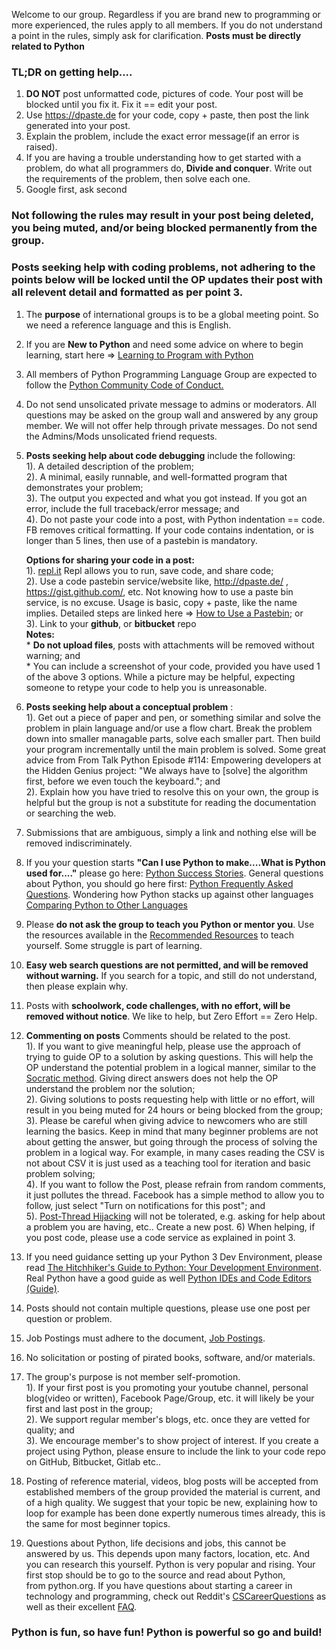 Welcome to our group. Regardless if you are brand new to programming or more experienced, the rules apply to all members. If you do not understand a point in the rules, simply ask for clarification. **Posts must be directly related to Python**  

### TL;DR on getting help....  
1.  **DO NOT** post unformatted code, pictures of code. Your post will be blocked until you fix it. Fix it == edit your post.  
1.  Use https://dpaste.de for your code, copy + paste, then post the link generated into your post.  
1.  Explain the problem, include the exact error message(if an error is raised).  
1.  If you are having a trouble understanding how to get started with a problem, do what all programmers do, **Divide and conquer**. Write out the requirements of the problem, then solve each one.  
1.  Google first, ask second  

### Not following the rules may result in your post being deleted, you being muted, and/or being blocked permanently from the group. 

### Posts seeking help with coding problems, not adhering to the points below will be locked until the OP updates their post with all relevent detail and formatted as per point 3.

01. The **purpose** of international groups is to be a global meeting point. So we need a reference language and this is English.  

02. If you are **New to Python** and need some advice on where to begin learning, start here => [Learning to Program with Python](https://github.com/pythonprogramming-group/python_group/wiki/Learn-to-Program-with-Python)  

03. All members of Python Programming Language Group are expected to follow the [Python Community Code of Conduct.](https://www.python.org/psf/codeofconduct/)

04. Do not send unsolicated private message to admins or moderators. All questions may be asked on the group wall and answered by any group member. We will not offer help through private messages. Do not send the Admins/Mods unsolicated friend requests.

05. **Posts seeking help about code debugging** include the following:   
     1). A detailed description of the problem;  
     2). A minimal, easily runnable, and well-formatted program that demonstrates your problem;  
     3). The output you expected and what you got instead. If you got an error, include the full traceback/error message; and    
     4). Do not paste your code into a post, with Python indentation == code. FB removes critical formatting. If your code contains indentation, or is longer than 5 lines, then use of a pastebin is mandatory. 

     **Options for sharing your code in a post:**      
         1). [repl.it](https://repl.it/languages/python3) Repl allows you to run, save code, and share code;  
         2). Use a code pastebin service/website like, http://dpaste.de/ , https://gist.github.com/, etc. Not knowing how to use a paste bin service, is no excuse. Usage is basic, copy + paste, like the name implies. Detailed steps are linked here => [How to Use a Pastebin](https://github.com/pythonprogramming-group/python_group/wiki/How-To-Use-Pastebin); or  
         3). Link to your **github**, or **bitbucket** repo  
           **Notes:**  
           * **Do not upload files**, posts with attachments will be removed without warning; and    
           * You can include a screenshot of your code, provided you have used 1 of the above 3 options. While a picture may be helpful, expecting someone to retype your code to help you is unreasonable.
 
06. **Posts seeking help about a conceptual problem** :   
     1). Get out a piece of paper and pen, or something similar and solve the problem in plain language and/or use a flow chart. Break the problem down into smaller managable parts, solve each smaller part. Then build your program incrementally until the main problem is solved. Some great advice from From Talk Python Episode #114: Empowering developers at the Hidden Genius project: "We always have to [solve] the algorithm first, before we even touch the keyboard."; and    
     2). Explain how you have tried to resolve this on your own, the group is helpful but the group is not a substitute for reading the documentation or searching the web.  

07. Submissions that are ambiguous, simply a link and nothing else will be removed indiscriminately.  

08. If you your question starts **"Can I use Python to make....What is Python used for...."** please go here: [Python Success Stories](https://www.python.org/about/success/). General questions about Python, you should go here first: [Python Frequently Asked Questions](https://docs.python.org/3/faq/general.html). Wondering how Python stacks up against other languages [Comparing Python to Other Languages](https://www.python.org/doc/essays/comparisons/)   

09. Please **do not ask the group to teach you Python or mentor you**. Use the resources available in the [Recommended Resources]((https://github.com/pythonprogramming-group/python_group/wiki/recommended-resources)) to teach yourself. Some struggle is part of learning.  

10. **Easy web search questions are not permitted, and will be removed without warning.** If you search for a topic, and still do not understand, then please explain why.  

11. Posts with **schoolwork, code challenges, with no effort, will be removed without notice**. We like to help, but Zero Effort == Zero Help.  

12. **Commenting on posts** Comments should be related to the post.   
     1). If you want to give meaningful help, please use the approach of trying to guide OP to a solution by asking questions. This will help the OP understand the potential problem in a logical manner, similar to the [Socratic method](https://en.wikipedia.org/wiki/Socratic_method). Giving direct answers does not help the OP understand the problem nor the solution;  
     2). Giving solutions to posts requesting help with little or no effort, will result in you being muted for 24 hours or being blocked from the group;   
     3). Please be careful when giving advice to newcomers who are still learning the basics. Keep in mind that many beginner problems are not about getting the answer, but going through the process of solving the problem in a logical way. For example, in many cases reading the CSV is not about CSV it is just used as a teaching tool for iteration and basic problem solving;   
     4). If you want to follow the Post, please refrain from random comments, it just pollutes the thread. Facebook has a simple method to allow you to follow, just select "Turn on notifications for this post"; and  
     5). [Post-Thread Hijacking](https://www.urbandictionary.com/define.php?term=Thread%20Hijacking) will not be tolerated, e.g. asking for help about a problem you are having, etc.. Create a new post.
     6) When helping, if you post code, please use a code service as explained in point 3.  

13. If you need guidance setting up your Python 3 Dev Environment, please read [The Hitchhiker's Guide to Python: Your Development Environment](http://docs.python-guide.org/en/latest/dev/env/). Real Python have a good guide as well [Python IDEs and Code Editors (Guide)](https://realpython.com/python-ides-code-editors-guide/).     

14. Posts should not contain multiple questions, please use one post per question or problem.  

15. Job Postings must adhere to the document, [Job Postings](./Job-Postings). 

16. No solicitation or posting of pirated books, software, and/or materials.  

17. The group's purpose is not member self-promotion.  
     1). If your first post is you promoting your youtube channel, personal blog(video or written), Facebook Page/Group, etc. it will likely be your first and last post in the group;  
     2). We support regular member's blogs, etc. once they are vetted for quality; and    
     3). We encourage member's to show project of interest. If you create a project using Python, please ensure to include the link to your code repo on GitHub, Bitbucket, Gitlab etc..  

18. Posting of reference material, videos, blog posts will be accepted from established members of the group provided the material is current, and of a high quality. We suggest that your topic be new, explaining how to loop for example has been done expertly numerous times already, this is the same for most beginner topics.

19. Questions about Python, life decisions and jobs, this cannot be answered by us. This depends upon many factors, location, etc. And you can research this yourself. Python is very popular and rising. Your first stop should be to go to the source and read about Python, from python.org. If you have questions about starting a career in technology and programming, check out Reddit's [CSCareerQuestions](https://www.reddit.com/r/cscareerquestions/) as well as their excellent [FAQ](https://www.reddit.com/r/cscareerquestions/wiki/index).




### Python is fun, so have fun! Python is powerful so go and build!  

